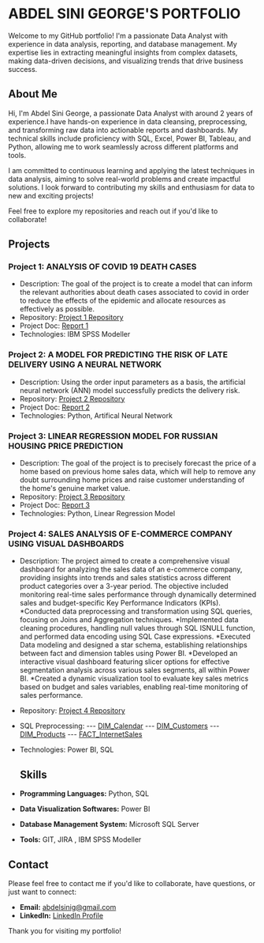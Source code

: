 # ABDEL SINI GEORGE'S PORTFOLIO

Welcome to my GitHub portfolio!  I'm a passionate Data Analyst with experience in data analysis, reporting, and database management. My expertise lies in extracting meaningful insights from complex datasets, making data-driven decisions, and visualizing trends that drive business success.
## About Me

Hi, I'm Abdel Sini George, a passionate Data Analyst with around 2 years of experience.I have hands-on experience in data cleansing, preprocessing, and transforming raw data into actionable reports and dashboards. My technical skills include proficiency with SQL, Excel, Power BI, Tableau, and Python, allowing me to work seamlessly across different platforms and tools.

I am committed to continuous learning and applying the latest techniques in data analysis, aiming to solve real-world problems and create impactful solutions. I look forward to contributing my skills and enthusiasm for data to new and exciting projects!

Feel free to explore my repositories and reach out if you'd like to collaborate!

## Projects

### Project 1: ANALYSIS OF COVID 19 DEATH CASES
- Description: The goal of the project is to create a model that can inform the relevant authorities about death cases associated to covid in order to reduce the effects of 
  the epidemic and allocate resources as effectively as possible.
- Repository: [Project 1 Repository](https://github.com/AbdelGeorge/academicprojects/blob/2bf8eafaedba0583d1e97ee0266533a16573fb25/Covid%20Death_Prediction%20-%20Linear%20Regression.str)
- Project Doc: [Report 1](https://github.com/AbdelGeorge/academicprojects/blob/2bf8eafaedba0583d1e97ee0266533a16573fb25/Covid%20Death%20Prediction%20Report.pdf)
- Technologies: IBM SPSS Modeller

### Project 2: A MODEL FOR PREDICTING THE RISK OF LATE DELIVERY USING A NEURAL NETWORK
- Description: Using the order input parameters as a basis, the artificial neural network (ANN) model successfully predicts the delivery risk.
- Repository: [Project 2 Repository](https://github.com/AbdelGeorge/academicprojects/blob/2bf8eafaedba0583d1e97ee0266533a16573fb25/LATE%20DELIVERY%20RISK%20PREDICTION%20MODEL%20USING%20NEURAL%20NETWORK.ipynb)
- Project Doc: [Report 2](https://github.com/AbdelGeorge/academicprojects/blob/2bf8eafaedba0583d1e97ee0266533a16573fb25/LATE%20DELIVERY%20RISK%20PREDICTION%20MODEL%20USING%20NEURAL%20NETWORK%20REPORT.pdf)
- Technologies: Python, Artifical Neural Network

### Project 3: LINEAR REGRESSION MODEL FOR RUSSIAN HOUSING PRICE PREDICTION
- Description: The goal of the project is to precisely forecast the price of a home based on previous home sales data, which will help to remove any doubt surrounding home 
  prices and raise customer understanding of the home's genuine market value.
- Repository: [Project 3 Repository](https://github.com/AbdelGeorge/academicprojects/blob/2bf8eafaedba0583d1e97ee0266533a16573fb25/RUSSIAN%20HOUSING%20PRICE%20PREDICTION.ipynb)
- Project Doc: [Report 3](https://github.com/AbdelGeorge/academicprojects/blob/2bf8eafaedba0583d1e97ee0266533a16573fb25/RUSSIAN%20HOUSING%20PRICE%20PREDICTION%20REPORT.pdf)
- Technologies: Python, Linear Regression Model

### Project 4: SALES ANALYSIS OF E-COMMERCE COMPANY USING VISUAL DASHBOARDS 
- Description: The project aimed to create a comprehensive visual dashboard for analyzing the sales data of an e-commerce company, providing insights into trends and sales statistics across different product categories over a 3-year period. The objective included monitoring real-time sales performance through dynamically determined sales and budget-specific Key Performance Indicators (KPIs).
*Conducted data preprocessing and transformation using SQL queries, focusing on Joins and Aggregation techniques.
*Implemented data cleaning procedures, handling null values through SQL ISNULL function, and performed data encoding using SQL Case expressions.
*Executed Data modeling and designed a star schema, establishing relationships between fact and dimension tables using Power BI.
*Developed an interactive visual dashboard featuring slicer options for effective segmentation analysis across various sales segments, all within Power BI.
*Created a dynamic visualization tool to evaluate key sales metrics based on budget and sales variables, enabling real-time monitoring of sales performance.
    
- Repository: [Project 4 Repository](https://github.com/AbdelGeorge/academicprojects/blob/main/Sales%20Analysis%20Portfolio.pbix)
- SQL Preprocessing:
--- [DIM_Calendar](https://github.com/AbdelGeorge/academicprojects/blob/main/SQL_DIM_Calender.sql)
--- [DIM_Customers](https://github.com/AbdelGeorge/academicprojects/blob/main/SQL_DIM_Customers.sql)
--- [DIM_Products](https://github.com/AbdelGeorge/academicprojects/blob/main/SQL_DIM_Products.sql)
--- [FACT_InternetSales](https://github.com/AbdelGeorge/academicprojects/blob/main/SQL_FACT_InternetSales..sql)
- Technologies: Power BI, SQL
  ## Skills

- **Programming Languages:** Python, SQL
- **Data Visualization Softwares:** Power BI
- **Database Management System:** Microsoft SQL Server
- **Tools:** GIT, JIRA , IBM SPSS Modeller

## Contact

Please feel free to contact me if you'd like to collaborate, have questions, or just want to connect:

- **Email:** abdelsinig@gmail.com
- **LinkedIn:** [LinkedIn Profile](https://www.linkedin.com/in/abdel-george)


Thank you for visiting my portfolio!


